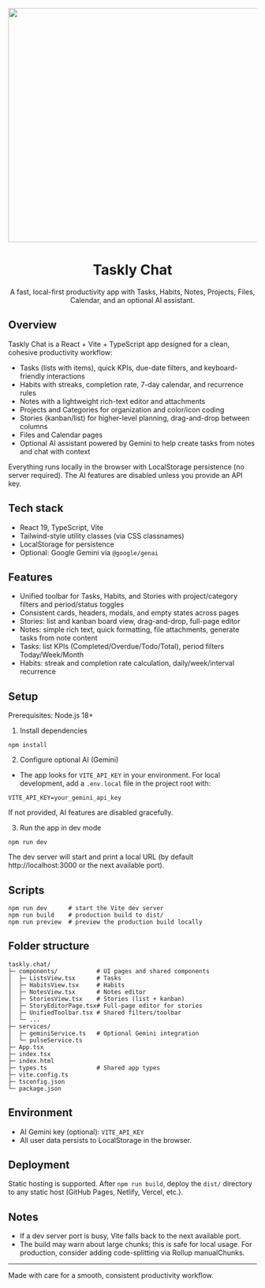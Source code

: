 <div align="center">
  <img width="1200" height="475" alt="Taskly Chat banner" src="https://github.com/user-attachments/assets/0aa67016-6eaf-458a-adb2-6e31a0763ed6" />
  <h1>Taskly Chat</h1>
  <p>A fast, local-first productivity app with Tasks, Habits, Notes, Projects, Files, Calendar, and an optional AI assistant.</p>
</div>

## Overview

Taskly Chat is a React + Vite + TypeScript app designed for a clean, cohesive productivity workflow:

- Tasks (lists with items), quick KPIs, due-date filters, and keyboard-friendly interactions
- Habits with streaks, completion rate, 7-day calendar, and recurrence rules
- Notes with a lightweight rich-text editor and attachments
- Projects and Categories for organization and color/icon coding
- Stories (kanban/list) for higher-level planning, drag-and-drop between columns
- Files and Calendar pages
- Optional AI assistant powered by Gemini to help create tasks from notes and chat with context

Everything runs locally in the browser with LocalStorage persistence (no server required). The AI features are disabled unless you provide an API key.

## Tech stack

- React 19, TypeScript, Vite
- Tailwind-style utility classes (via CSS classnames)
- LocalStorage for persistence
- Optional: Google Gemini via `@google/genai`

## Features

- Unified toolbar for Tasks, Habits, and Stories with project/category filters and period/status toggles
- Consistent cards, headers, modals, and empty states across pages
- Stories: list and kanban board view, drag-and-drop, full-page editor
- Notes: simple rich text, quick formatting, file attachments, generate tasks from note content
- Tasks: list KPIs (Completed/Overdue/Todo/Total), period filters Today/Week/Month
- Habits: streak and completion rate calculation, daily/week/interval recurrence

## Setup

Prerequisites: Node.js 18+

1) Install dependencies

```
npm install
```

2) Configure optional AI (Gemini)

- The app looks for `VITE_API_KEY` in your environment. For local development, add a `.env.local` file in the project root with:

```
VITE_API_KEY=your_gemini_api_key
```

If not provided, AI features are disabled gracefully.

3) Run the app in dev mode

```
npm run dev
```

The dev server will start and print a local URL (by default http://localhost:3000 or the next available port).

## Scripts

```
npm run dev      # start the Vite dev server
npm run build    # production build to dist/
npm run preview  # preview the production build locally
```

## Folder structure

```
taskly.chat/
├─ components/           # UI pages and shared components
│  ├─ ListsView.tsx      # Tasks
│  ├─ HabitsView.tsx     # Habits
│  ├─ NotesView.tsx      # Notes editor
│  ├─ StoriesView.tsx    # Stories (list + kanban)
│  ├─ StoryEditorPage.tsx# Full-page editor for stories
│  ├─ UnifiedToolbar.tsx # Shared filters/toolbar
│  └─ ...
├─ services/
│  ├─ geminiService.ts   # Optional Gemini integration
│  └─ pulseService.ts
├─ App.tsx
├─ index.tsx
├─ index.html
├─ types.ts              # Shared app types
├─ vite.config.ts
├─ tsconfig.json
└─ package.json
```

## Environment

- AI Gemini key (optional): `VITE_API_KEY`
- All user data persists to LocalStorage in the browser.

## Deployment

Static hosting is supported. After `npm run build`, deploy the `dist/` directory to any static host (GitHub Pages, Netlify, Vercel, etc.).

## Notes

- If a dev server port is busy, Vite falls back to the next available port.
- The build may warn about large chunks; this is safe for local usage. For production, consider adding code-splitting via Rollup manualChunks.

---

Made with care for a smooth, consistent productivity workflow.
